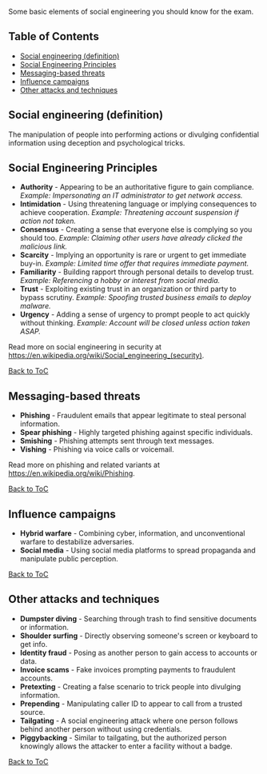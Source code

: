 Some basic elements of social engineering you should know for the exam. 

## Table of Contents

- [Social engineering (definition)](#social-engineering-definition)
- [Social Engineering Principles](#social-engineering-principles) 
- [Messaging-based threats](#messaging-based-threats)
- [Influence campaigns](#influence-campaigns)
- [Other attacks and techniques](#other-attacks-and-techniques)

## Social engineering (definition)

The manipulation of people into performing actions or divulging confidential information using deception and psychological tricks.

## Social Engineering Principles

- **Authority** - Appearing to be an authoritative figure to gain compliance. *Example: Impersonating an IT administrator to get network access.*
- **Intimidation** - Using threatening language or implying consequences to achieve cooperation. *Example: Threatening account suspension if action not taken.*
- **Consensus** - Creating a sense that everyone else is complying so you should too. *Example: Claiming other users have already clicked the malicious link.*
- **Scarcity** - Implying an opportunity is rare or urgent to get immediate buy-in. *Example: Limited time offer that requires immediate payment.*
- **Familiarity** - Building rapport through personal details to develop trust. *Example: Referencing a hobby or interest from social media.*
- **Trust** - Exploiting existing trust in an organization or third party to bypass scrutiny. *Example: Spoofing trusted business emails to deploy malware.*
- **Urgency** - Adding a sense of urgency to prompt people to act quickly without thinking. *Example: Account will be closed unless action taken ASAP.*

Read more on social engineering in security at https://en.wikipedia.org/wiki/Social_engineering_(security).

[Back to ToC](#table-of-contents)

## Messaging-based threats 

- **Phishing** - Fraudulent emails that appear legitimate to steal personal information.
- **Spear phishing** - Highly targeted phishing against specific individuals.
- **Smishing** - Phishing attempts sent through text messages.
- **Vishing** - Phishing via voice calls or voicemail.

Read more on phishing and related variants at https://en.wikipedia.org/wiki/Phishing. 

[Back to ToC](#table-of-contents)

## Influence campaigns

- **Hybrid warfare** - Combining cyber, information, and unconventional warfare to destabilize adversaries.
- **Social media** - Using social media platforms to spread propaganda and manipulate public perception.

[Back to ToC](#table-of-contents)

## Other attacks and techniques

- **Dumpster diving** - Searching through trash to find sensitive documents or information.
- **Shoulder surfing** - Directly observing someone's screen or keyboard to get info. 
- **Identity fraud** - Posing as another person to gain access to accounts or data.
- **Invoice scams** - Fake invoices prompting payments to fraudulent accounts.
- **Pretexting** - Creating a false scenario to trick people into divulging information.
- **Prepending** - Manipulating caller ID to appear to call from a trusted source.
- **Tailgating** - A social engineering attack where one person follows behind another person without using credentials.
- **Piggybacking** - Similar to tailgating, but the authorized person knowingly allows the attacker to enter a facility  without a badge. 

[Back to ToC](#table-of-contents)

